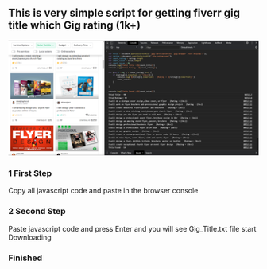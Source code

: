 ## This is very simple script for getting fiverr gig title which Gig rating (1k+)

![screenshot](img/Screenshot_2.png)

### 1 First Step

Copy all javascript code and paste in the browser console

### 2 Second Step

Paste javascript code and press Enter and you will see Gig_Title.txt file start Downloading

### Finished
